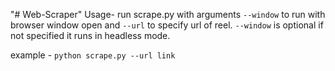 "# Web-Scraper" 
Usage-
run scrape.py with arguments ```--window``` to run with browser window open and ```--url``` to specify url of reel.
```--window``` is optional if not specified it runs in headless mode.

example - ```python scrape.py --url link```
